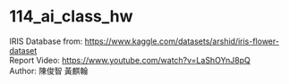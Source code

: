 # 114_ai_class_hw
IRIS Database from: https://www.kaggle.com/datasets/arshid/iris-flower-dataset<br>
Report Video: https://www.youtube.com/watch?v=LaShOYnJ8pQ<br>
Author: 陳俊智 黃麒翰<br>